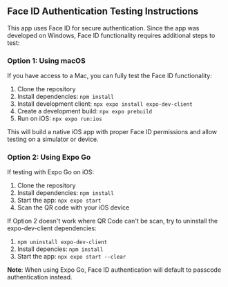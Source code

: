 ## Face ID Authentication Testing Instructions

This app uses Face ID for secure authentication. Since the app was developed on Windows, Face ID functionality requires additional steps to test:

### Option 1: Using macOS 
If you have access to a Mac, you can fully test the Face ID functionality:

1. Clone the repository
2. Install dependencies: `npm install`
3. Install development client: `npx expo install expo-dev-client`
4. Create a development build: `npx expo prebuild`
5. Run on iOS: `npx expo run:ios`

This will build a native iOS app with proper Face ID permissions and allow testing on a simulator or device.

### Option 2: Using Expo Go 
If testing with Expo Go on iOS:

1. Clone the repository
2. Install dependencies: `npm install`
3. Start the app: `npx expo start`
4. Scan the QR code with your iOS device

If Option 2 doesn't work where QR Code can't be scan, try to uninstall the expo-dev-client dependencies:
1. `npm uninstall expo-dev-client`
2. Install depencies: `npm install`
3. Start the app: `npx expo start --clear`

**Note**: When using Expo Go, Face ID authentication will default to passcode authentication instead.
